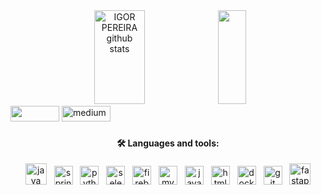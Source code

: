 <div align="center">  
 <img width="40%" height="150px" src="https://github-readme-stats.vercel.app/api?username=Igorpereirag&show_icons=true&count_private=true&hide_border=true&title_color=19E949&icon_color=19E949&text_color=19E949&bg_color=0d1117" alt="IGOR PEREIRA github stats" /> 
  <img width="30%" height="150px" src="https://github-readme-stats.vercel.app/api/top-langs/?username=Igorpereirag&layout=compact&hide_border=true&title_color=19E949&text_color=19E949&bg_color=0d1117" />
</div>

 


<div>
 <a href="https://www.linkedin.com/in/igorpereirag/"><img src="https://img.shields.io/badge/LinkedIn-0077B5?style=for-the-badge&logo=linkedin&logoColor=white" width="78"  height="25" /></a>  

<a href="https://medium.com/@igorpereirag" target="_blank">
  <img src="https://img.shields.io/badge/medium-%23292929.svg?&style=for-the-badge&logo=medium&logoColor=white" alt="medium" width="78" height="25" style="margin-bottom: 5px;" />
</a>
</div>



<div align="center ">

<h4>🛠 Languages and tools:</h4>


  <img src="https://cdn.jsdelivr.net/gh/devicons/devicon/icons/java/java-original-wordmark.svg" height="34" alt="java logo" />
  <img width="4" />
  <img src="https://skillicons.dev/icons?i=spring" height="30" alt="spring logo" />
  <img width="4" />
  <img src="https://cdn.jsdelivr.net/gh/devicons/devicon/icons/python/python-original.svg" height="30" alt="python logo"  />
  <img width="4" />
  <img src="https://skillicons.dev/icons?i=selenium" height="30" alt="selenium logo"  />
  <img width="4" />
  <img src="https://cdn.jsdelivr.net/gh/devicons/devicon/icons/firebase/firebase-plain.svg" height="30" alt="firebase logo"  />
  <img width="4" />
  <img src="https://cdn.simpleicons.org/mysql/4479A1" height="30" alt="mysql logo"  />
  <img width="4" />
  <img src="https://skillicons.dev/icons?i=js" height="30" alt="javascript logo" />
  <img width="4" />
  <img src="https://cdn.jsdelivr.net/gh/devicons/devicon/icons/html5/html5-plain-wordmark.svg" height="30" alt="html5 logo" />
  <img width="4" />
  <img src="https://cdn.jsdelivr.net/gh/devicons/devicon/icons/docker/docker-plain-wordmark.svg" height="30" alt="docker logo"  />
  <img width="4" />
  <img src="https://cdn.jsdelivr.net/gh/devicons/devicon/icons/git/git-original.svg" height="30" alt="git logo"  />
  <img width="4">
  <img src="https://cdn.jsdelivr.net/gh/devicons/devicon/icons/fastapi/fastapi-original-wordmark.svg" height="34" alt="fastapi logo"  />
  
</div>
